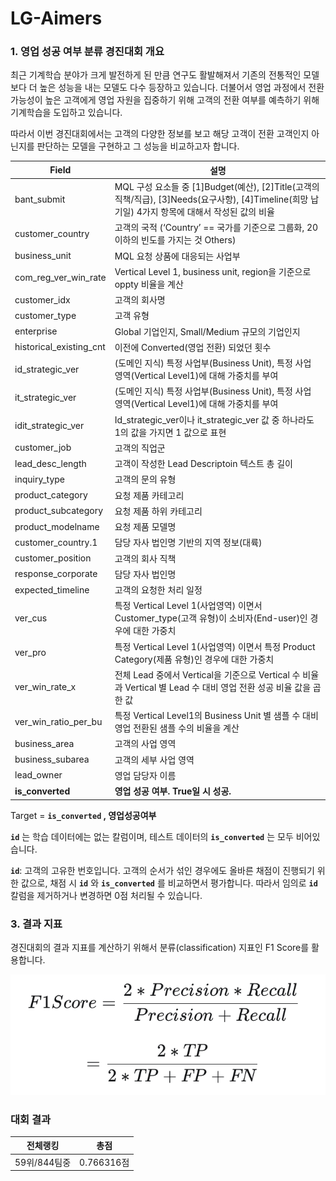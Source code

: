 # LG-Aimers

### **1. 영업 성공 여부 분류 경진대회 개요**

최근 기계학습 분야가 크게 발전하게 된 만큼 연구도 활발해져서 기존의 전통적인 모델보다 더 높은 성능을 내는 모델도 다수 등장하고 있습니다. 더불어서 영업 과정에서 전환 가능성이 높은 고객에게 영업 자원을 집중하기 위해 고객의 전환 여부를 예측하기 위해 기계학습을 도입하고 있습니다.

따라서 이번 경진대회에서는 고객의 다양한 정보를 보고 해당 고객이 전환 고객인지 아닌지를 판단하는 모델을 구현하고 그 성능을 비교하고자 합니다.

| Field                   | 설명                                                                                      |
|-------------------------|-------------------------------------------------------------------------------------------|
| bant_submit             | MQL 구성 요소들 중 [1]Budget(예산), [2]Title(고객의 직책/직급), [3]Needs(요구사항), [4]Timeline(희망 납기일) 4가지 항목에 대해서 작성된 값의 비율 |
| customer_country        | 고객의 국적 (‘Country’ == 국가를 기준으로 그룹화, 20 이하의 빈도를 가지는 것 Others)            |
| business_unit           | MQL 요청 상품에 대응되는 사업부                                                             |
| com_reg_ver_win_rate    | Vertical Level 1, business unit, region을 기준으로 oppty 비율을 계산                           |
| customer_idx            | 고객의 회사명                                                                               |
| customer_type           | 고객 유형                                                                                  |
| enterprise              | Global 기업인지, Small/Medium 규모의 기업인지                                                |
| historical_existing_cnt | 이전에 Converted(영업 전환) 되었던 횟수                                                    |
| id_strategic_ver        | (도메인 지식) 특정 사업부(Business Unit), 특정 사업 영역(Vertical Level1)에 대해 가중치를 부여  |
| it_strategic_ver        | (도메인 지식) 특정 사업부(Business Unit), 특정 사업 영역(Vertical Level1)에 대해 가중치를 부여  |
| idit_strategic_ver      | Id_strategic_ver이나 it_strategic_ver 값 중 하나라도 1의 값을 가지면 1 값으로 표현                |
| customer_job            | 고객의 직업군                                                                              |
| lead_desc_length        | 고객이 작성한 Lead Descriptoin 텍스트 총 길이                                              |
| inquiry_type            | 고객의 문의 유형                                                                           |
| product_category        | 요청 제품 카테고리                                                                         |
| product_subcategory     | 요청 제품 하위 카테고리                                                                    |
| product_modelname       | 요청 제품 모델명                                                                           |
| customer_country.1      | 담당 자사 법인명 기반의 지역 정보(대륙)                                                      |
| customer_position       | 고객의 회사 직책                                                                           |
| response_corporate      | 담당 자사 법인명                                                                           |
| expected_timeline       | 고객의 요청한 처리 일정                                                                    |
| ver_cus                 | 특정 Vertical Level 1(사업영역) 이면서 Customer_type(고객 유형)이 소비자(End-user)인 경우에 대한 가중치 |
| ver_pro                 | 특정 Vertical Level 1(사업영역) 이면서 특정 Product Category(제품 유형)인 경우에 대한 가중치    |
| ver_win_rate_x          | 전체 Lead 중에서 Vertical을 기준으로 Vertical 수 비율과 Vertical 별 Lead 수 대비 영업 전환 성공 비율 값을 곱한 값 |
| ver_win_ratio_per_bu   | 특정 Vertical Level1의 Business Unit 별 샘플 수 대비 영업 전환된 샘플 수의 비율을 계산          |
| business_area           | 고객의 사업 영역                                                                           |
| business_subarea        | 고객의 세부 사업 영역                                                                      |
| lead_owner              | 영업 담당자 이름                                                                           |
| **is_converted**        | **영업 성공 여부. True일 시 성공.**                                                          |


Target = **`is_converted` , 영업성공여부**

**`id`** 는 학습 데이터에는 없는 칼럼이며, 테스트 데이터의 **`is_converted`** 는 모두 비어있습니다.

**`id`**: 고객의 고유한 번호입니다. 고객의 순서가 섞인 경우에도 올바른 채점이 진행되기 위한 값으로, 채점 시 **`id`** 와 **`is_converted`** 를 비교하면서 평가합니다. 따라서 임의로 **`id`** 칼럼을 제거하거나 변경하면 0점 처리될 수 있습니다.

### **3. 결과 지표**

경진대회의 결과 지표를 계산하기 위해서 분류(classification) 지표인 F1 Score를 활용합니다.

![수식](https://github.com/KeonhoChu/LG_Ai/blob/main/mth.png?raw=true)


### 대회 결과 

| 전체랭킹   | 총점        |
|-----------|------------|
| 59위/844팀중 | 0.766316점 |




